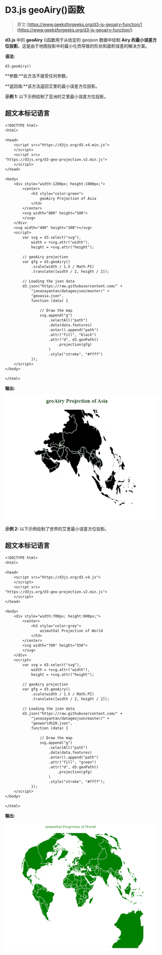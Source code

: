 # D3.js geoAiry()函数

> 原文:[https://www.geeksforgeeks.org/d3-js-geoairy-function/](https://www.geeksforgeeks.org/d3-js-geoairy-function/)

**d3.js** 中的 **geoAiry** ()函数用于从给定的 geojson 数据中绘制 **Airy 的最小误差方位投影**。这是由于地图投影中的最小化而导致的形状和面积误差的解决方案。

**语法:**

```
d3.geoAiry()

```

**参数:**此方法不接受任何参数。

**返回值:**该方法返回艾里的最小误差方位投影。

**示例 1:** 以下示例绘制了亚洲的艾里最小误差方位投影。

## 超文本标记语言

```
<!DOCTYPE html>
<html>

<head>
    <script src="https://d3js.org/d3.v4.min.js">
    </script>
    <script src=
"https://d3js.org/d3-geo-projection.v2.min.js">
    </script>
</head>

<body>
    <div style="width:1200px; height:1000px;">
        <center>
            <h3 style="color:green">
                geoAiry Projection of Asia
            </h3>
        </center>
        <svg width="800" height="500">
        </svg>
    </div>
    <svg width="400" height="300"></svg>
    <script>
        var svg = d3.select("svg"),
            width = +svg.attr("width"),
            height = +svg.attr("height");

        // geoAiry projection
        var gfg = d3.geoAiry()
            .scale(width / 1.5 / Math.PI)
            .translate([width / 2, height / 2]);

        // Loading the json data
        d3.json("https://raw.githubusercontent.com/" +
            "janasayantan/datageojson/master/" +
            "geoasia.json",
            function (data) {

                // Draw the map
                svg.append("g")
                    .selectAll("path")
                    .data(data.features)
                    .enter().append("path")
                    .attr("fill", "black")
                    .attr("d", d3.geoPath()
                        .projection(gfg)
                    )
                    .style("stroke", "#ffff")
            });
    </script>
</body>

</html>
```

**输出:**

![](img/c6cfcc2018e946ff2c20e967f3e52ebf.png)

**示例 2:** 以下示例绘制了世界的艾里最小误差方位投影。

## 超文本标记语言

```
<!DOCTYPE html>
<html>

<head>
    <script src="https://d3js.org/d3.v4.js">
    </script>
    <script src=
"https://d3js.org/d3-geo-projection.v2.min.js">
    </script>
</head>

<body>
    <div style="width:700px; height:600px;">
        <center>
            <h3 style="color:grey">
                azimuthal Projection of World
            </h3>
        </center>
        <svg width="700" height="550">
        </svg>
    </div>
    <script>
        var svg = d3.select("svg"),
            width = +svg.attr("width"),
            height = +svg.attr("height");

        // geoAiry projection
        var gfg = d3.geoAiry()
            .scale(width / 1.5 / Math.PI)
            .translate([width / 2, height / 2]);

        // Loading the json data
        d3.json("https://raw.githubusercontent.com/" +
            "janasayantan/datageojson/master/" +
            "geoworld%20.json",
            function (data) {

                // Draw the map
                svg.append("g")
                    .selectAll("path")
                    .data(data.features)
                    .enter().append("path")
                    .attr("fill", "green")
                    .attr("d", d3.geoPath()
                        .projection(gfg)
                    )
                    .style("stroke", "#ffff");
            });
    </script>
</body>

</html>
```

**输出:**

![](img/5388c9c0cc50b94e4e99e0e442558896.png)